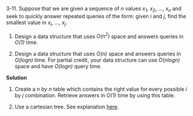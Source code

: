 3-11. Suppose that we are given a sequence of *n* values *x<sub>1</sub>*, *x<sub>2</sub>*, ..., *x<sub>n</sub>* and seek to quickly answer repeated queries of the form: given *i* and *j*, find the smallest value in *x<sub>i</sub>*, …, *x<sub>j</sub>*.

 1. Design a data structure that uses *O(n<sup>2</sup>)* space and answers queries in *O(1)* time.
 
 2. Design a data structure that uses *O(n)* space and answers queries in *O(logn)* time. For partial credit, your data structure can use *O(nlogn)* space and have *O(logn)* query time.

**Solution**

 1. Create a *n by n* table which contains the right value for every possible *i* by *j* combination. Retrieve answers in *O(1)* time by using this table.
 
 2. Use a cartesian tree. See explanation [here](http://wcipeg.com/wiki/Cartesian_tree).
